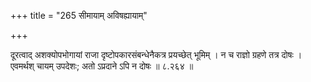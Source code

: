 +++
title = "265 सीमायाम् अविषह्यायाम्"

+++

दूरत्वाद् अशक्योपभोगायां राजा दृष्टोपकारसंबन्धेनैकत्र प्रयच्छेत् भूमिम् । न च राज्ञो ग्रहणे तत्र दोषः । एवमर्थश् चायम् उपदेशः; अतो ऽप्रदाने ऽपि न दोषः ॥ ८.२६४ ॥